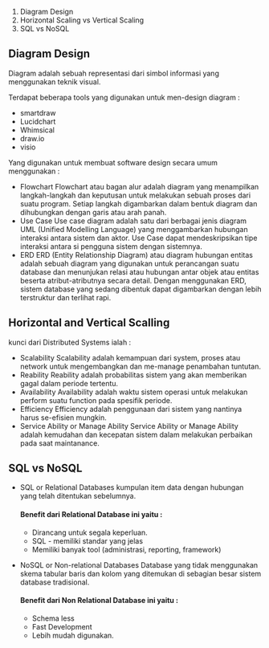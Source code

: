 1. Diagram Design
2. Horizontal Scaling vs Vertical Scaling
3. SQL vs NoSQL

## Diagram Design

Diagram adalah sebuah representasi dari simbol informasi yang menggunakan teknik visual.

Terdapat beberapa tools yang digunakan untuk men-design diagram :

- smartdraw
- Lucidchart
- Whimsical
- draw.io
- visio

Yang digunakan untuk membuat software design secara umum menggunakan :

- Flowchart
    Flowchart atau bagan alur adalah diagram yang menampilkan langkah-langkah dan keputusan untuk melakukan sebuah proses dari suatu program. Setiap langkah digambarkan dalam bentuk diagram dan dihubungkan dengan garis atau arah panah.
- Use Case
    Use case diagram adalah satu dari berbagai jenis diagram UML (Unified Modelling Language) yang menggambarkan hubungan interaksi antara sistem dan aktor. Use Case dapat mendeskripsikan tipe interaksi antara si pengguna sistem dengan sistemnya. 
- ERD
    ERD (Entity Relationship Diagram) atau diagram hubungan entitas adalah sebuah diagram yang digunakan untuk perancangan suatu database dan menunjukan relasi atau hubungan antar objek atau entitas beserta atribut-atributnya secara detail. Dengan menggunakan ERD, sistem database yang sedang dibentuk dapat digambarkan dengan lebih terstruktur dan terlihat rapi.


## Horizontal and Vertical Scalling

kunci dari Distributed Systems ialah :

- Scalability
    Scalability adalah kemampuan dari system, proses atau network untuk mengembangkan dan me-manage penambahan tuntutan.
- Reability
    Reability adalah probabilitas sistem yang akan memberikan gagal dalam periode tertentu.
- Availability
    Availability adalah waktu sistem operasi untuk melakukan perform suatu function pada spesifik periode.
- Efficiency
    Efficiency adalah penggunaan dari sistem yang nantinya harus se-efisien mungkin.
- Service Ability or Manage Ability
    Service Ability or Manage Ability adalah kemudahan dan kecepatan sistem dalam melakukan perbaikan pada saat maintanance.


## SQL vs NoSQL

- SQL or Relational Databases
    kumpulan item data dengan hubungan yang telah ditentukan sebelumnya.

    #### Benefit dari Relational Database ini yaitu :
    - Dirancang untuk segala keperluan.
    - SQL - memiliki standar yang jelas
    - Memiliki banyak tool (administrasi, reporting, framework)

- NoSQL or Non-relational Databases
    Database yang tidak menggunakan skema tabular baris dan kolom yang ditemukan di sebagian besar sistem database tradisional.

    #### Benefit dari Non Relational Database ini yaitu :
    - Schema less
    - Fast Development
    - Lebih mudah digunakan.